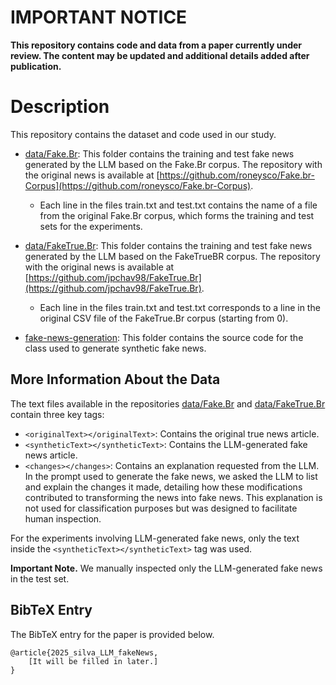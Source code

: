 # IMPORTANT NOTICE

**This repository contains code and data from a paper currently under review. The content may be updated and additional details added after publication.**

# Description

This repository contains the dataset and code used in our study.

- [data/Fake.Br](./data/Fake.Br): This folder contains the training and test fake news generated by the LLM based on the Fake.Br corpus. The repository with the original news is available at [https://github.com/roneysco/Fake.br-Corpus](https://github.com/roneysco/Fake.br-Corpus).

    - Each line in the files train.txt and test.txt contains the name of a file from the original Fake.Br corpus, which forms the training and test sets for the experiments.

- [data/FakeTrue.Br](./data/FakeTrue.Br): This folder contains the training and test fake news generated by the LLM based on the FakeTrueBR corpus. The repository with the original news is available at [https://github.com/jpchav98/FakeTrue.Br](https://github.com/jpchav98/FakeTrue.Br).

    - Each line in the files train.txt and test.txt corresponds to a line in the original CSV file of the FakeTrue.Br corpus (starting from 0).

- [fake-news-generation](./fake-news-generation): This folder contains the source code for the class used to generate synthetic fake news.

## More Information About the Data

The text files available in the repositories [data/Fake.Br](./data/Fake.Br) and [data/FakeTrue.Br](./data/FakeTrue.Br) contain three key tags:

- `<originalText></originalText>`: Contains the original true news article.
- `<syntheticText></syntheticText>`: Contains the LLM-generated fake news article.
- `<changes></changes>`: Contains an explanation requested from the LLM. In the prompt used to generate the fake news, we asked the LLM to list and explain the changes it made, detailing how these modifications contributed to transforming the news into fake news. This explanation is not used for classification purposes but was designed to facilitate human inspection.

For the experiments involving LLM-generated fake news, only the text inside the `<syntheticText></syntheticText>` tag was used.

**Important Note.** We manually inspected only the LLM-generated fake news in the test set. 

## BibTeX Entry

The BibTeX entry for the paper is provided below.

```
@article{2025_silva_LLM_fakeNews,
    [It will be filled in later.]
}
```
